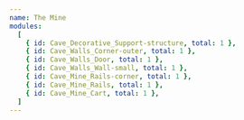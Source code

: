 ```yaml
---
name: The Mine
modules:
  [
    { id: Cave_Decorative_Support-structure, total: 1 },
    { id: Cave_Walls_Corner-outer, total: 1 },
    { id: Cave_Walls_Door, total: 1 },
    { id: Cave_Walls_Wall-small, total: 1 },
    { id: Cave_Mine_Rails-corner, total: 1 },
    { id: Cave_Mine_Rails, total: 1 },
    { id: Cave_Mine_Cart, total: 1 },
  ]
---
```

